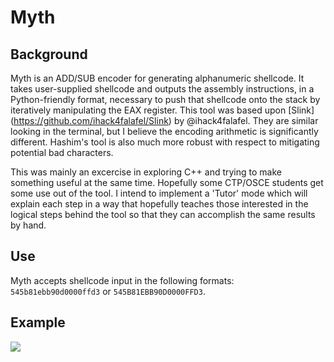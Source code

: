 # Myth

## Background

Myth is an ADD/SUB encoder for generating alphanumeric shellcode. It takes user-supplied shellcode and outputs the assembly instructions, in a Python-friendly format, necessary to push that shellcode onto the stack by iteratively manipulating the EAX register. This tool was based upon [Slink] (https://github.com/ihack4falafel/Slink) by @ihack4falafel. They are similar looking in the terminal, but I believe the encoding arithmetic is significantly different. Hashim's tool is also much more robust with respect to mitigating potential bad characters. 

This was mainly an excercise in exploring C++ and trying to make something useful at the same time. Hopefully some CTP/OSCE students get some use out of the tool. I intend to implement a 'Tutor' mode which will explain each step in a way that hopefully teaches those interested in the logical steps behind the tool so that they can accomplish the same results by hand. 

## Use

Myth accepts shellcode input in the following formats: `545b81ebb90d0000ffd3` or `545B81EBB90D0000FFD3`.

## Example

![](/assets/images/CTP/myth.gif)

